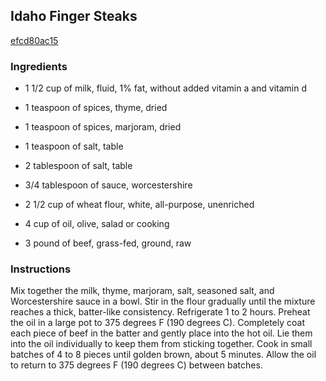 ## Idaho Finger Steaks

[efcd80ac15](http://allrecipes.com/recipe/idaho-finger-steaks/)

### Ingredients

 - 1 1/2 cup of milk, fluid, 1% fat, without added vitamin a and vitamin d

 - 1 teaspoon of spices, thyme, dried

 - 1 teaspoon of spices, marjoram, dried

 - 1 teaspoon of salt, table

 - 2 tablespoon of salt, table

 - 3/4 tablespoon of sauce, worcestershire

 - 2 1/2 cup of wheat flour, white, all-purpose, unenriched

 - 4 cup of oil, olive, salad or cooking

 - 3 pound of beef, grass-fed, ground, raw

### Instructions

Mix together the milk, thyme, marjoram, salt, seasoned salt, and Worcestershire sauce in a bowl. Stir in the flour gradually until the mixture reaches a thick, batter-like consistency. Refrigerate 1 to 2 hours. Preheat the oil in a large pot to 375 degrees F (190 degrees C). Completely coat each piece of beef in the batter and gently place into the hot oil. Lie them into the oil individually to keep them from sticking together. Cook in small batches of 4 to 8 pieces until golden brown, about 5 minutes. Allow the oil to return to 375 degrees F (190 degrees C) between batches.